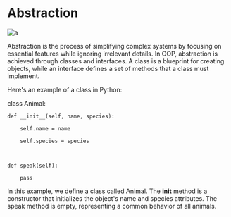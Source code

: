 # Abstraction

![a](https://user-images.githubusercontent.com/116082827/235210900-22d52098-bf2f-4893-b9ce-e88645d62a36.jpeg)


Abstraction is the process of simplifying complex systems by focusing on essential features while ignoring irrelevant details. In OOP, abstraction is achieved through classes and interfaces. A class is a blueprint for creating objects, while an interface defines a set of methods that a class must implement.



Here's an example of a class in Python:





class Animal:

    def __init__(self, name, species):

        self.name = name

        self.species = species



    def speak(self):

        pass

In this example, we define a class called Animal. The __init__ method is a constructor that initializes the object's name and species attributes. The speak method is empty, representing a common behavior of all animals.
